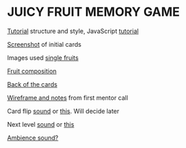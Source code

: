 # JUICY FRUIT MEMORY GAME

[Tutorial](https://youtu.be/28VfzEiJgy4) structure and style, JavaScript [tutorial](https://www.youtube.com/watch?v=3uuQ3g92oPQ)

[Screenshot](https://res.cloudinary.com/www-madine-se/image/upload/v1585001211/fruit_game/Screenshot_2020-03-23_at_21.49.36_gvqbya.png) of initial cards 

Images used [single fruits](https://www.freepik.com/free-vector/tropical-fruits-retro-cartoon-icons-set_3791458.htm#page=2&query=fruits++mango&position=15)

[Fruit composition](https://www.freepik.com/free-vector/tropical-fruits-4-colorful-compositions-set_3791460.htm#page=2&query=fruits++mango&position=34)

[Back of the cards](https://www.freepik.com/free-vector/hand-drawn-fruit-mobile-pattern_3069263.htm#page=1&query=fruits&position=38)

[Wireframe and notes](https://res.cloudinary.com/www-madine-se/image/upload/v1585001794/fruit_game/Untitled_Artwork_2_zccka0.jpg) from first mentor call

Card flip [sound](https://freesound.org/people/f4ngy/sounds/240776/) or [this](http://www.orangefreesounds.com/card-flip-sound-effect/). Will decide later

Next level [sound](https://freesound.org/people/Navadaux/sounds/404004/) or [this](https://www.dreamstime.com/royalty-free-sound-effect-next-level-sound-effect-various-projects-next-level-audio120055125)

[Ambience sound?](https://www.zapsplat.com/music/forest-environment-ambience-clearing-spring-summer-birds/)
